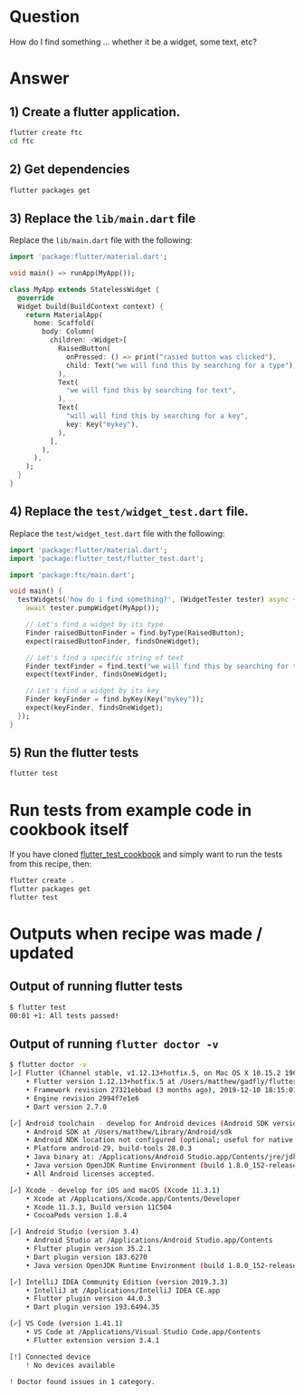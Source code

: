 # Question

How do I find something ... whether it be a widget, some text, etc?

# Answer

## 1) Create a flutter application.

```sh
flutter create ftc
cd ftc
```

## 2) Get dependencies

```sh
flutter packages get
```

## 3) Replace the `lib/main.dart` file

Replace the `lib/main.dart` file with the following:

```dart
import 'package:flutter/material.dart';

void main() => runApp(MyApp());

class MyApp extends StatelessWidget {
  @override
  Widget build(BuildContext context) {
    return MaterialApp(
      home: Scaffold(
        body: Column(
          children: <Widget>[
            RaisedButton(
              onPressed: () => print("rasied button was clicked"),
              child: Text("we will find this by searching for a type"),
            ),
            Text(
              "we will find this by searching for text",
            ),
            Text(
              "will will find this by searching for a key",
              key: Key("mykey"),
            ),
          ],
        ),
      ),
    );
  }
}
```

## 4) Replace the `test/widget_test.dart` file.

Replace the `test/widget_test.dart` file with the following:

```dart
import 'package:flutter/material.dart';
import 'package:flutter_test/flutter_test.dart';

import 'package:ftc/main.dart';

void main() {
  testWidgets('how do i find something?', (WidgetTester tester) async {
    await tester.pumpWidget(MyApp());

    // Let's find a widget by its type
    Finder raisedButtonFinder = find.byType(RaisedButton);
    expect(raisedButtonFinder, findsOneWidget);

    // Let's find a specific string of text
    Finder textFinder = find.text("we will find this by searching for text");
    expect(textFinder, findsOneWidget);

    // Let's find a widget by its key
    Finder keyFinder = find.byKey(Key("mykey"));
    expect(keyFinder, findsOneWidget);
  });
}
```


## 5) Run the flutter tests

```sh
flutter test
```

# Run tests from example code in cookbook itself

If you have cloned [flutter_test_cookbook](https://github.com/gadfly361/flutter_test_cookbook/tree/master) and simply want to run the tests from this recipe, then:

```sh
flutter create .
flutter packages get
flutter test
```

# Outputs when recipe was made / updated

## Output of running flutter tests

```sh
$ flutter test 
00:01 +1: All tests passed!
```

## Output of running `flutter doctor -v`

```sh
$ flutter doctor -v
[✓] Flutter (Channel stable, v1.12.13+hotfix.5, on Mac OS X 10.15.2 19C57, locale en-US)
    • Flutter version 1.12.13+hotfix.5 at /Users/matthew/gadfly/flutter_versions/flutter_1.12.13+hotfix.5
    • Framework revision 27321ebbad (3 months ago), 2019-12-10 18:15:01 -0800
    • Engine revision 2994f7e1e6
    • Dart version 2.7.0

[✓] Android toolchain - develop for Android devices (Android SDK version 28.0.3)
    • Android SDK at /Users/matthew/Library/Android/sdk
    • Android NDK location not configured (optional; useful for native profiling support)
    • Platform android-29, build-tools 28.0.3
    • Java binary at: /Applications/Android Studio.app/Contents/jre/jdk/Contents/Home/bin/java
    • Java version OpenJDK Runtime Environment (build 1.8.0_152-release-1343-b01)
    • All Android licenses accepted.

[✓] Xcode - develop for iOS and macOS (Xcode 11.3.1)
    • Xcode at /Applications/Xcode.app/Contents/Developer
    • Xcode 11.3.1, Build version 11C504
    • CocoaPods version 1.8.4

[✓] Android Studio (version 3.4)
    • Android Studio at /Applications/Android Studio.app/Contents
    • Flutter plugin version 35.2.1
    • Dart plugin version 183.6270
    • Java version OpenJDK Runtime Environment (build 1.8.0_152-release-1343-b01)

[✓] IntelliJ IDEA Community Edition (version 2019.3.3)
    • IntelliJ at /Applications/IntelliJ IDEA CE.app
    • Flutter plugin version 44.0.3
    • Dart plugin version 193.6494.35

[✓] VS Code (version 1.41.1)
    • VS Code at /Applications/Visual Studio Code.app/Contents
    • Flutter extension version 3.4.1

[!] Connected device
    ! No devices available

! Doctor found issues in 1 category.
```
